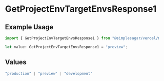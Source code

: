 # GetProjectEnvTargetEnvsResponse1

## Example Usage

```typescript
import { GetProjectEnvTargetEnvsResponse1 } from "@simplesagar/vercel/models/getprojectenvop.js";

let value: GetProjectEnvTargetEnvsResponse1 = "preview";
```

## Values

```typescript
"production" | "preview" | "development"
```